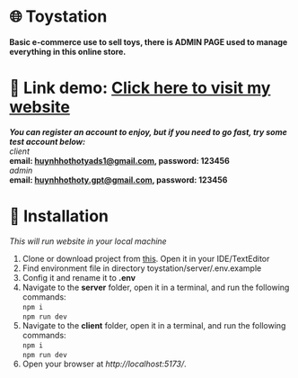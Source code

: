 # 🌐 Toystation
**Basic e-commerce use to sell toys, there is ADMIN PAGE used to manage everything in this online store.**
# 🚀 Link demo: [Click here to visit my website](https://toystation.vercel.app/)  
***You can register an account to enjoy, but if you need to go fast, try some test account below:***  
*client*  
**email: huynhhothotyads1@gmail.com, password: 123456**  
*admin*  
**email: huynhhothoty.gpt@gmail.com, password: 123456**
# 📐 Installation
*This will run website in your local machine*
1. Clone or download project from [this](https://github.com/huynhhothoty/toystation). Open it in your IDE/TextEditor
2. Find environment file in directory toystation/server/.env.example
3. Config it and rename it to **.env**
4. Navigate to the **server** folder, open it in a terminal, and run the following commands:  
      `npm i`  
      `npm run dev`
5. Navigate to the **client** folder, open it in a terminal, and run the following commands:  
      `npm i`  
      `npm run dev`
6. Open your browser at *http://localhost:5173/*.

